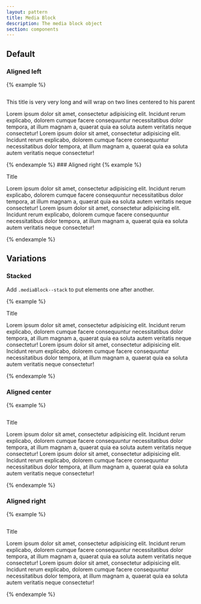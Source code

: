 ```yaml
---
layout: pattern
title: Media Block
description: The media block object
section: components
---
```

## Default
### Aligned left
{% example %}
<div class="mediaBlock">
  <div class="mediaBlock-img">
    <img src="https://placekitten.com/g/48/48" alt="">
  </div>
  <div class="mediaBlock-content">
    <div class="mediaBlock-title"><p>This title is very very long and will wrap on two lines centered to his parent</p></div>
    <p>Lorem ipsum dolor sit amet, consectetur adipisicing elit. Incidunt rerum explicabo, dolorem cumque facere consequuntur necessitatibus dolor tempora, at illum magnam a, quaerat quia ea soluta autem veritatis neque consectetur! Lorem ipsum dolor sit amet, consectetur adipisicing elit. Incidunt rerum explicabo, dolorem cumque facere consequuntur necessitatibus dolor tempora, at illum magnam a, quaerat quia ea soluta autem veritatis neque consectetur!</p>
  </div>
</div>
{% endexample %}
### Aligned right
{% example %}
<div class="mediaBlock mediaBlock--right">
  <div class="mediaBlock-img">
    <img src="https://placekitten.com/g/48/48" alt="">
  </div>
  <div class="mediaBlock-content">
      <div class="mediaBlock-title"><p>Title</p></div>
    <p>Lorem ipsum dolor sit amet, consectetur adipisicing elit. Incidunt rerum explicabo, dolorem cumque facere consequuntur necessitatibus dolor tempora, at illum magnam a, quaerat quia ea soluta autem veritatis neque consectetur! Lorem ipsum dolor sit amet, consectetur adipisicing elit. Incidunt rerum explicabo, dolorem cumque facere consequuntur necessitatibus dolor tempora, at illum magnam a, quaerat quia ea soluta autem veritatis neque consectetur!</p>
  </div>
</div>
{% endexample %}

## Variations
### Stacked
<p class="sg">Add <code>.mediaBlock--stack</code> to put elements one after another.</p>
{% example %}
<div class="mediaBlock mediaBlock--stack">
  <div class="mediaBlock-img">
    <img src="https://placekitten.com/g/48/48" alt="">
  </div>
  <div class="mediaBlock-content">
      <div class="mediaBlock-title"><p>Title</p></div>
    <p>Lorem ipsum dolor sit amet, consectetur adipisicing elit. Incidunt rerum explicabo, dolorem cumque facere consequuntur necessitatibus dolor tempora, at illum magnam a, quaerat quia ea soluta autem veritatis neque consectetur! Lorem ipsum dolor sit amet, consectetur adipisicing elit. Incidunt rerum explicabo, dolorem cumque facere consequuntur necessitatibus dolor tempora, at illum magnam a, quaerat quia ea soluta autem veritatis neque consectetur!</p>
  </div>
</div>
{% endexample %}

### Aligned center
{% example %}
<div class="mediaBlock mediaBlock--stack mediaBlock--center">
  <div class="mediaBlock-img">
    <img src="https://placekitten.com/g/48/48" alt="">
  </div>
  <div class="mediaBlock-content">
      <div class="mediaBlock-title"><p>Title</p></div>
    <p>Lorem ipsum dolor sit amet, consectetur adipisicing elit. Incidunt rerum explicabo, dolorem cumque facere consequuntur necessitatibus dolor tempora, at illum magnam a, quaerat quia ea soluta autem veritatis neque consectetur! Lorem ipsum dolor sit amet, consectetur adipisicing elit. Incidunt rerum explicabo, dolorem cumque facere consequuntur necessitatibus dolor tempora, at illum magnam a, quaerat quia ea soluta autem veritatis neque consectetur!</p>
  </div>
</div>
{% endexample %}

### Aligned right
{% example %}
<div class="mediaBlock mediaBlock--stack mediaBlock--right">
  <div class="mediaBlock-img">
    <img src="https://placekitten.com/g/48/48" alt="">
  </div>
  <div class="mediaBlock-content">
      <div class="mediaBlock-title"><p>Title</p></div>
    <p>Lorem ipsum dolor sit amet, consectetur adipisicing elit. Incidunt rerum explicabo, dolorem cumque facere consequuntur necessitatibus dolor tempora, at illum magnam a, quaerat quia ea soluta autem veritatis neque consectetur! Lorem ipsum dolor sit amet, consectetur adipisicing elit. Incidunt rerum explicabo, dolorem cumque facere consequuntur necessitatibus dolor tempora, at illum magnam a, quaerat quia ea soluta autem veritatis neque consectetur!</p>
  </div>
</div>
{% endexample %}